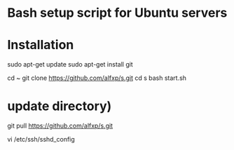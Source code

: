 # Bash setup script for Ubuntu servers

# Installation
sudo apt-get update
sudo apt-get install git

cd ~
git clone https://github.com/alfxp/s.git
cd s
bash start.sh


# update directory)
git pull https://github.com/alfxp/s.git 


vi /etc/ssh/sshd_config


